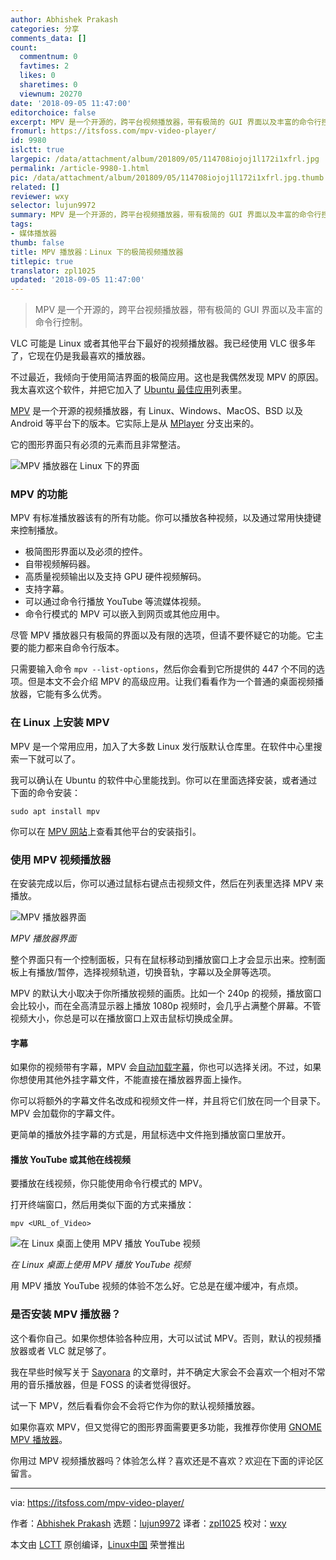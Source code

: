 ```yaml
---
author: Abhishek Prakash
categories: 分享
comments_data: []
count:
  commentnum: 0
  favtimes: 2
  likes: 0
  sharetimes: 0
  viewnum: 20270
date: '2018-09-05 11:47:00'
editorchoice: false
excerpt: MPV 是一个开源的，跨平台视频播放器，带有极简的 GUI 界面以及丰富的命令行控制。
fromurl: https://itsfoss.com/mpv-video-player/
id: 9980
islctt: true
largepic: /data/attachment/album/201809/05/114708iojoj1l172i1xfrl.jpg
permalink: /article-9980-1.html
pic: /data/attachment/album/201809/05/114708iojoj1l172i1xfrl.jpg.thumb.jpg
related: []
reviewer: wxy
selector: lujun9972
summary: MPV 是一个开源的，跨平台视频播放器，带有极简的 GUI 界面以及丰富的命令行控制。
tags:
- 媒体播放器
thumb: false
title: MPV 播放器：Linux 下的极简视频播放器
titlepic: true
translator: zpl1025
updated: '2018-09-05 11:47:00'
---
```



> 
> MPV 是一个开源的，跨平台视频播放器，带有极简的 GUI 界面以及丰富的命令行控制。
> 
> 
> 


VLC 可能是 Linux 或者其他平台下最好的视频播放器。我已经使用 VLC 很多年了，它现在仍是我最喜欢的播放器。


不过最近，我倾向于使用简洁界面的极简应用。这也是我偶然发现 MPV 的原因。我太喜欢这个软件，并把它加入了 [Ubuntu 最佳应用](https://itsfoss.com/best-ubuntu-apps/)列表里。


[MPV](https://mpv.io/) 是一个开源的视频播放器，有 Linux、Windows、MacOS、BSD 以及 Android 等平台下的版本。它实际上是从 [MPlayer](http://www.mplayerhq.hu/design7/news.html) 分支出来的。


它的图形界面只有必须的元素而且非常整洁。


![MPV 播放器在 Linux 下的界面](/data/attachment/album/201809/05/114708iojoj1l172i1xfrl.jpg)


### MPV 的功能


MPV 有标准播放器该有的所有功能。你可以播放各种视频，以及通过常用快捷键来控制播放。


* 极简图形界面以及必须的控件。
* 自带视频解码器。
* 高质量视频输出以及支持 GPU 硬件视频解码。
* 支持字幕。
* 可以通过命令行播放 YouTube 等流媒体视频。
* 命令行模式的 MPV 可以嵌入到网页或其他应用中。


尽管 MPV 播放器只有极简的界面以及有限的选项，但请不要怀疑它的功能。它主要的能力都来自命令行版本。


只需要输入命令 `mpv --list-options`，然后你会看到它所提供的 447 个不同的选项。但是本文不会介绍 MPV 的高级应用。让我们看看作为一个普通的桌面视频播放器，它能有多么优秀。


### 在 Linux 上安装 MPV


MPV 是一个常用应用，加入了大多数 Linux 发行版默认仓库里。在软件中心里搜索一下就可以了。


我可以确认在 Ubuntu 的软件中心里能找到。你可以在里面选择安装，或者通过下面的命令安装：



```
sudo apt install mpv
```

你可以在 [MPV 网站](https://mpv.io/installation/)上查看其他平台的安装指引。


### 使用 MPV 视频播放器


在安装完成以后，你可以通过鼠标右键点击视频文件，然后在列表里选择 MPV 来播放。


![MPV 播放器界面](/data/attachment/album/201809/05/114708v5qt5p8psqh98qiq.png)


*MPV 播放器界面*


整个界面只有一个控制面板，只有在鼠标移动到播放窗口上才会显示出来。控制面板上有播放/暂停，选择视频轨道，切换音轨，字幕以及全屏等选项。


MPV 的默认大小取决于你所播放视频的画质。比如一个 240p 的视频，播放窗口会比较小，而在全高清显示器上播放 1080p 视频时，会几乎占满整个屏幕。不管视频大小，你总是可以在播放窗口上双击鼠标切换成全屏。


#### 字幕


如果你的视频带有字幕，MPV 会[自动加载字幕](https://itsfoss.com/how-to-play-movie-with-subtitles-on-samsung-tv-via-usb/)，你也可以选择关闭。不过，如果你想使用其他外挂字幕文件，不能直接在播放器界面上操作。


你可以将额外的字幕文件名改成和视频文件一样，并且将它们放在同一个目录下。MPV 会加载你的字幕文件。


更简单的播放外挂字幕的方式是，用鼠标选中文件拖到播放窗口里放开。


#### 播放 YouTube 或其他在线视频


要播放在线视频，你只能使用命令行模式的 MPV。


打开终端窗口，然后用类似下面的方式来播放：



```
mpv <URL_of_Video>
```

![在 Linux 桌面上使用 MPV 播放 YouTube 视频](/data/attachment/album/201809/05/114709izxrl6oojeni71o7.jpg)


*在 Linux 桌面上使用 MPV 播放 YouTube 视频*


用 MPV 播放 YouTube 视频的体验不怎么好。它总是在缓冲缓冲，有点烦。


### 是否安装 MPV 播放器？


这个看你自己。如果你想体验各种应用，大可以试试 MPV。否则，默认的视频播放器或者 VLC 就足够了。


我在早些时候写关于 [Sayonara](https://itsfoss.com/sayonara-music-player/) 的文章时，并不确定大家会不会喜欢一个相对不常用的音乐播放器，但是 FOSS 的读者觉得很好。


试一下 MPV，然后看看你会不会将它作为你的默认视频播放器。


如果你喜欢 MPV，但又觉得它的图形界面需要更多功能，我推荐你使用 [GNOME MPV 播放器](https://gnome-mpv.github.io/)。


你用过 MPV 视频播放器吗？体验怎么样？喜欢还是不喜欢？欢迎在下面的评论区留言。




---


via: <https://itsfoss.com/mpv-video-player/>


作者：[Abhishek Prakash](https://itsfoss.com/author/abhishek/) 选题：[lujun9972](https://github.com/lujun9972) 译者：[zpl1025](https://github.com/zpl1025) 校对：[wxy](https://github.com/wxy)


本文由 [LCTT](https://github.com/LCTT/TranslateProject) 原创编译，[Linux中国](https://linux.cn/) 荣誉推出